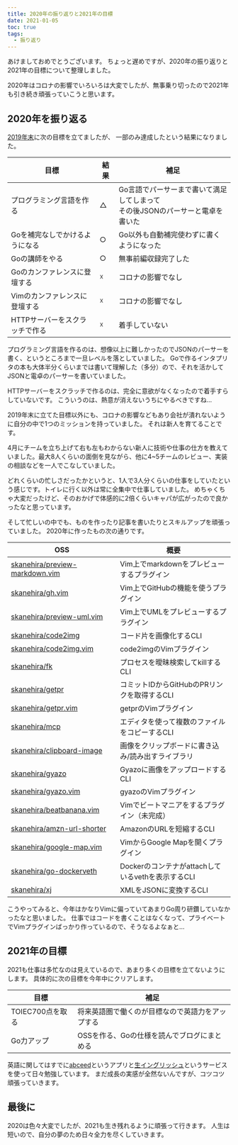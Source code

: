 ```yaml
---
title: 2020年の振り返りと2021年の目標
date: 2021-01-05
toc: true
tags:
  - 振り返り
---
```


あけましておめでとうございます。
ちょっと遅めですが、2020年の振り返りと2021年の目標について整理しました。

2020年はコロナの影響でいろいろは大変でしたが、無事乗り切ったので2021年も引き続き頑張っていこうと思います。

## 2020年を振り返る
[2019年末](https://skanehira.github.io/blog/posts/20191230-look-back-on-this-year/#%E6%9D%A5%E5%B9%B4%E3%81%AE%E7%9B%AE%E6%A8%99)に次の目標を立てましたが、
一部のみ達成したという結果になりました。

| 目標                           | 結果 | 補足                                                                             |
|--------------------------------|------|----------------------------------------------------------------------------------|
| プログラミング言語を作る       | △    | Go言語でパーサーまで書いて満足してしまって<br>その後JSONのパーサーと電卓を書いた |
| Goを補完なしでかけるようになる | ○    | Go以外も自動補完使わずに書くようになった                                         |
| Goの講師をやる                 | ○    | 無事前編収録完了した                                                             |
| Goのカンファレンスに登壇する   | ☓    | コロナの影響でなし                                                               |
| Vimのカンファレンスに登壇する  | ☓    | コロナの影響でなし                                                               |
| HTTPサーバーをスクラッチで作る | ☓    | 着手していない                                                                   |

プログラミング言語を作るのは、想像以上に難しかったのでJSONのパーサーを書く、というところまで一旦レベルを落としていました。
Goで作るインタプリタの本も大体半分くらいまでは書いて理解した（多分）ので、それを活かしてJSONと電卓のパーサーを書いていました。

HTTPサーバーをスクラッチで作るのは、完全に意欲がなくなったので着手すらしていないです。
こういうのは、熱意が消えないうちにやるべきですね...

2019年末に立てた目標以外にも、コロナの影響などもあり会社が潰れないように自分の中で1つのミッションを持っていました。
それは新人を育てることです。

4月にチームを立ち上げて右も左もわからない新人に技術や仕事の仕方を教えていました。最大8人くらいの面倒を見ながら、他に4~5チームのレビュー、実装の相談などを一人でこなしていました。

どれくらいの忙しさだったかというと、1人で3人分くらいの仕事をしていたという感じです。トイレに行く以外は常に全集中で仕事していました。
めちゃくちゃ大変だったけど、そのおかげで体感的に2倍くらいキャパが広がったので良かったなと思っています。

そして忙しいの中でも、ものを作ったり記事を書いたりとスキルアップを頑張っていました。
2020年に作ったもの次の通りです。

| OSS                                                                                 | 概要                                              |
|-------------------------------------------------------------------------------------|---------------------------------------------------|
| [skanehira/preview-markdown.vim](https://github.com/skanehira/preview-markdown.vim) | Vim上でmarkdownをプレビューするプラグイン         |
| [skanehira/gh.vim](https://github.com/skanehira/gh.vim)                             | Vim上でGitHubの機能を使うプラグイン               |
| [skanehira/preview-uml.vim](https://github.com/skanehira/preview-uml.vim)           | Vim上でUMLをプレビューするプラグイン              |
| [skanehira/code2img](https://github.com/skanehira/code2img)                         | コード片を画像化するCLI                           |
| [skanehira/code2img.vim](https://github.com/skanehira/code2img.vim)                 | code2imgのVimプラグイン                           |
| [skanehira/fk](https://github.com/skanehira/fk)                                     | プロセスを曖昧検索してkillするCLI                 |
| [skanehira/getpr](https://github.com/skanehira/getpr)                               | コミットIDからGitHubのPRリンクを取得するCLI       |
| [skanehira/getpr.vim](https://github.com/skanehira/getpr.vim)                       | getprのVimプラグイン                              |
| [skanehira/mcp](https://github.com/skanehira/mcp)                                   | エディタを使って複数のファイルをコピーするCLI     |
| [skanehira/clipboard-image](https://github.com/skanehira/clipboard-image)           | 画像をクリップボードに書き込み/読み出すライブラリ |
| [skanehira/gyazo](https://github.com/skanehira/gyazo)                               | Gyazoに画像をアップロードするCLI                  |
| [skanehira/gyazo.vim](https://github.com/skanehira/gyazo.vim)                       | gyazoのVimプラグイン                              |
| [skanehira/beatbanana.vim](https://github.com/skanehira/beatbanana.vim)             | Vimでビートマニアをするプラグイン（未完成）       |
| [skanehira/amzn-url-shorter](https://github.com/skanehira/amzn-url-shorter)         | AmazonのURLを短縮するCLI                          |
| [skanehira/google-map.vim](https://github.com/skanehira/google-map.vim)             | VimからGoogle Mapを開くプラグイン                 |
| [skanehira/go-dockerveth](https://github.com/skanehira/go-dockerveth)               | Dockerのコンテナがattachしているvethを表示するCLI |
| [skanehira/xj](https://github.com/skanehira/xj)                                     | XMLをJSONに変換するCLI                            |

こうやってみると、今年はかなりVimに偏っていてあまりGo周り研鑽していなかったなと思いました。
仕事ではコードを書くことはなくなって、プライベートでVimプラグインばっかり作っているので、そうなるよなぁと...

## 2021年の目標
2021も仕事は多忙なのは見えているので、あまり多くの目標を立てないようにします。
具体的に次の目標を今年中にクリアします。

| 目標             | 補足                                             |
|------------------|--------------------------------------------------|
| TOIEC700点を取る | 将来英語圏で働くのが目標なので英語力をアップする |
| Go力アップ       | OSSを作る、Goの仕様を読んでブログにまとめる      |

英語に関してはすでに[abceed](https://www.abceed.com)というアプリと[生イングリッシュ](https://cdc-eigo365.com)というサービスを使って日々勉強しています。
まだ成長の実感が全然ないんですが、コツコツ頑張っていきます。

## 最後に
2020は色々大変でしたが、2021も生き残れるように頑張って行きます。
人生は短いので、自分の夢のため日々全力を尽くしていきます。
